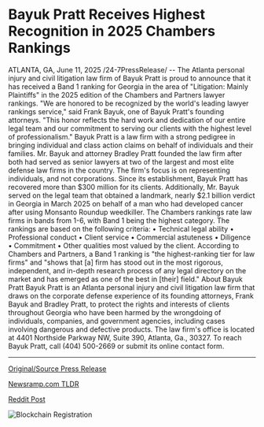 # Bayuk Pratt Receives Highest Recognition in 2025 Chambers Rankings

ATLANTA, GA, June 11, 2025 /24-7PressRelease/ -- The Atlanta personal injury and civil litigation law firm of Bayuk Pratt is proud to announce that it has received a Band 1 ranking for Georgia in the area of "Litigation: Mainly Plaintiffs" in the 2025 edition of the Chambers and Partners lawyer rankings.   "We are honored to be recognized by the world's leading lawyer rankings service," said Frank Bayuk, one of Bayuk Pratt's founding attorneys. "This honor reflects the hard work and dedication of our entire legal team and our commitment to serving our clients with the highest level of professionalism."   Bayuk Pratt is a law firm with a strong pedigree in bringing individual and class action claims on behalf of individuals and their families. Mr. Bayuk and attorney Bradley Pratt founded the law firm after both had served as senior lawyers at two of the largest and most elite defense law firms in the country.   The firm's focus is on representing individuals, and not corporations. Since its establishment, Bayuk Pratt has recovered more than $300 million for its clients.  Additionally, Mr. Bayuk served on the legal team that obtained a landmark, nearly $2.1 billion verdict in Georgia in March 2025 on behalf of a man who had developed cancer after using Monsanto Roundup weedkiller.  The Chambers rankings rate law firms in bands from 1-6, with Band 1 being the highest category. The rankings are based on the following criteria:   • Technical legal ability • Professional conduct • Client service • Commercial astuteness • Diligence • Commitment • Other qualities most valued by the client.  According to Chambers and Partners, a Band 1 ranking is "the highest-ranking tier for law firms" and "shows that [a] firm has stood out in the most rigorous, independent, and in-depth research process of any legal directory on the market and has emerged as one of the best in [their] field."  About Bayuk Pratt  Bayuk Pratt is an Atlanta personal injury and civil litigation law firm that draws on the corporate defense experience of its founding attorneys, Frank Bayuk and Bradley Pratt, to protect the rights and interests of clients throughout Georgia who have been harmed by the wrongdoing of individuals, companies, and government agencies, including cases involving dangerous and defective products. The law firm's office is located at 4401 Northside Parkway NW, Suite 390, Atlanta, Ga., 30327. To reach Bayuk Pratt, call (404) 500-2669 or submit its online contact form. 

---

[Original/Source Press Release](https://www.24-7pressrelease.com/press-release/523716/bayuk-pratt-receives-highest-recognition-in-2025-chambers-rankings)
                    

[Newsramp.com TLDR](https://newsramp.com/curated-news/bayuk-pratt-earns-top-chambers-ranking-for-georgia-litigation-excellence/557be7d0672ee24d5331a0f97699e758) 

 



[Reddit Post](https://www.reddit.com/r/AwardsAndRecognition/comments/1l8mfoy/bayuk_pratt_earns_top_chambers_ranking_for/) 



![Blockchain Registration](https://cdn.newsramp.app/24-7PressRelease/qrcode/256/11/fondXGf6.webp)